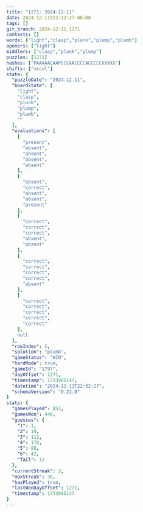 ```yaml
---
title: "1271: 2024-12-11"
date: 2024-12-11T22:32:27-08:00
tags: []
git_branch: 2024-12-11_1271
contests: []
words: ["light","clasp","plunk","plump","plumb"]
openers: ["light"]
middlers: ["clasp","plunk","plump"]
puzzles: [1271]
hashes: ["PAAAAACAAPCCCAACCCCACCCCCXXXXX"]
shifts: ["vscvl"]
state: {
  "puzzleDate": "2024-12-11",
  "boardState": [
    "light",
    "clasp",
    "plunk",
    "plump",
    "plumb",
    ""
  ],
  "evaluations": [
    [
      "present",
      "absent",
      "absent",
      "absent",
      "absent"
    ],
    [
      "absent",
      "correct",
      "absent",
      "absent",
      "present"
    ],
    [
      "correct",
      "correct",
      "correct",
      "absent",
      "absent"
    ],
    [
      "correct",
      "correct",
      "correct",
      "correct",
      "absent"
    ],
    [
      "correct",
      "correct",
      "correct",
      "correct",
      "correct"
    ],
    null
  ],
  "rowIndex": 5,
  "solution": "plumb",
  "gameStatus": "WIN",
  "hardMode": true,
  "gameId": "1797",
  "dayOffset": 1271,
  "timestamp": 1733985147,
  "datetime": "2024-12-11T22:32:27",
  "schemaVersion": "0.22.0"
}
stats: {
  "gamesPlayed": 452,
  "gamesWon": 440,
  "guesses": {
    "1": 1,
    "2": 19,
    "3": 112,
    "4": 178,
    "5": 88,
    "6": 42,
    "fail": 12
  },
  "currentStreak": 3,
  "maxStreak": 36,
  "hasPlayed": true,
  "lastWonDayOffset": 1271,
  "timestamp": 1733985147
}
---
```

<!-- more -->
